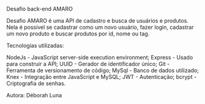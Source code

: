 Desafio back-end AMARO

Desafio AMARO é uma API de cadastro e busca de usuários e produtos. Nela é possível se cadastrar como um novo usuário, fazer login, cadastrar um novo produto e buscar produtos por id, nome ou tag.

Tecnologias utilizadas:

NodeJs - JavaScript server-side execution environment;
Express - Usado para construir a API;
UUID - Gerador de identificador único;
Git - Ferramenta de versionamento de código;
MySql - Banco de dados utilizado;
Knex - Integração entre JavaScript e MySQL;
JWT - Autenticação;
bcrypt - Criptografia de senhas.

Autora: Déborah Luna
